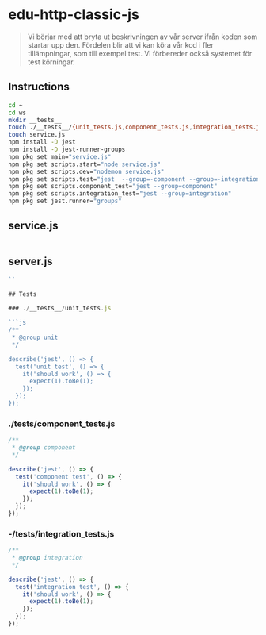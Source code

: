 # edu-http-classic-js

> Vi börjar med att bryta ut beskrivningen av vår server ifrån koden som startar upp den. Fördelen blir att vi kan köra vår kod i fler tillämpningar, som till exempel test. Vi förbereder också systemet för test körningar.


## Instructions

```bash
cd ~
cd ws
mkdir __tests__
touch ./__tests__/{unit_tests.js,component_tests.js,integration_tests.js}
touch service.js
npm install -D jest
npm install -D jest-runner-groups
npm pkg set main="service.js"
npm pkg set scripts.start="node service.js"
npm pkg set scripts.dev="nodemon service.js"
npm pkg set scripts.test="jest  --group=-component --group=-integration"
npm pkg set scripts.component_test="jest --group=component"
npm pkg set scripts.integration_test="jest --group=integration"
npm pkg set jest.runner="groups"
```

## service.js

```js
```

## server.js

```js
``

## Tests

### ./__tests__/unit_tests.js

```js
/**
 * @group unit
 */

describe('jest', () => {
  test('unit test', () => {
    it('should work', () => {
      expect(1).toBe(1);
    });
  });
});
```
### ./__tests__/component_tests.js

```js
/**
 * @group component
 */

describe('jest', () => {
  test('component test', () => {
    it('should work', () => {
      expect(1).toBe(1);
    });
  });
});
```

### -/__tests__/integration_tests.js

```js
/**
 * @group integration
 */

describe('jest', () => {
  test('integration test', () => {
    it('should work', () => {
      expect(1).toBe(1);
    });
  });
});
```
